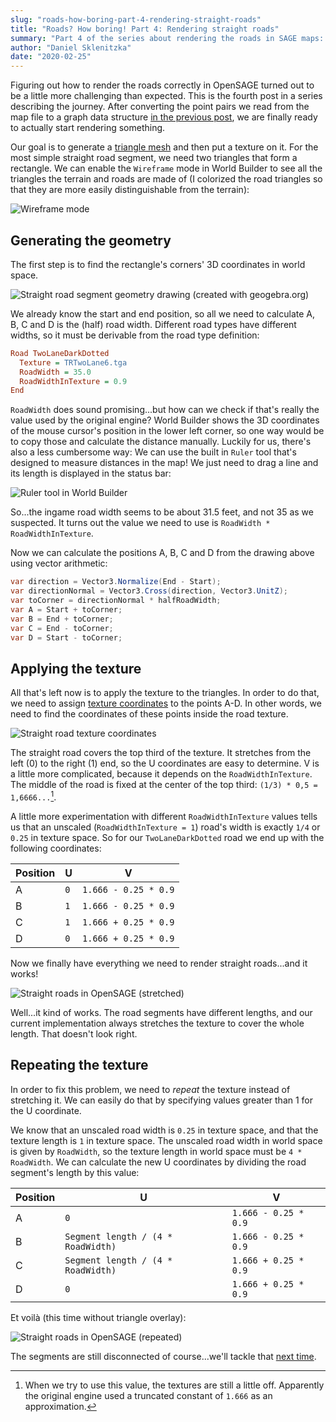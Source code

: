 ```yaml
---
slug: "roads-how-boring-part-4-rendering-straight-roads"
title: "Roads? How boring! Part 4: Rendering straight roads"
summary: "Part 4 of the series about rendering the roads in SAGE maps: Rendering straight road segments"
author: "Daniel Sklenitzka"
date: "2020-02-25"
---
```


Figuring out how to render the roads correctly in OpenSAGE turned out to be a little more challenging than expected. This is the fourth post in a series describing the journey. After converting the point pairs we read from the map file to a graph data structure [in the previous post](/blog/roads-how-boring-part-3-building-a-graph-data-structure), we are finally ready to actually start rendering something.

Our goal is to generate a [triangle mesh](https://en.wikipedia.org/wiki/Triangle_mesh) and then put a texture on it. For the most simple straight road segment, we need two triangles that form a rectangle. We can enable the `Wireframe` mode in World Builder to see all the triangles the terrain and roads are made of (I colorized the road triangles so that they are more easily distinguishable from the terrain):

![Wireframe mode](./wireframe.png)

## Generating the geometry

The first step is to find the rectangle's corners' 3D coordinates in world space.

![Straight road segment geometry drawing (created with geogebra.org)](./straight_drawing.png)

We already know the start and end position, so all we need to calculate A, B, C and D is the (half) road width. Different road types have different widths, so it must be derivable from the road type definition:

```ini
Road TwoLaneDarkDotted
  Texture = TRTwoLane6.tga
  RoadWidth = 35.0
  RoadWidthInTexture = 0.9
End
```

`RoadWidth` does sound promising...but how can we check if that's really the value used by the original engine? World Builder shows the 3D coordinates of the mouse cursor's position in the lower left corner, so one way would be to copy those and calculate the distance manually. Luckily for us, there's also a less cumbersome way: We can use the built in `Ruler` tool that's designed to measure distances in the map! We just need to drag a line and its length is displayed in the status bar:

![Ruler tool in World Builder](./ruler.png)

So...the ingame road width seems to be about 31.5 feet, and not 35 as we suspected. It turns out the value we need to use is `RoadWidth * RoadWidthInTexture`.

Now we can calculate the positions A, B, C and D from the drawing above using vector arithmetic:

```csharp
var direction = Vector3.Normalize(End - Start);
var directionNormal = Vector3.Cross(direction, Vector3.UnitZ);
var toCorner = directionNormal * halfRoadWidth;
var A = Start + toCorner;
var B = End + toCorner;
var C = End - toCorner;
var D = Start - toCorner;
```

## Applying the texture

All that's left now is to apply the texture to the triangles. In order to do that, we need to assign [texture coordinates](https://docs.microsoft.com/en-us/windows/win32/direct3d9/texture-coordinates) to the points A-D. In other words, we need to find the coordinates of these points inside the road texture.

![Straight road texture coordinates](./straight_texture.png)

The straight road covers the top third of the texture. It stretches from the left (0) to the right (1) end, so the U coordinates are easy to determine. V is a little more complicated, because it depends on the `RoadWidthInTexture`. The middle of the road is fixed at the center of the top third: `(1/3) * 0,5 = 1,6666...`[^1].

A little more experimentation with different `RoadWidthInTexture` values tells us that an unscaled (`RoadWidthInTexture = 1`) road's width is exactly `1/4` or `0.25` in texture space. So for our `TwoLaneDarkDotted` road we end up with the following coordinates:

|Position|U|V|
|---|---|---|
|A|`0`|`1.666 - 0.25 * 0.9`|
|B|`1`|`1.666 - 0.25 * 0.9`|
|C|`1`|`1.666 + 0.25 * 0.9`|
|D|`0`|`1.666 + 0.25 * 0.9`|

Now we finally have everything we need to render straight roads...and it works!

![Straight roads in OpenSAGE (stretched)](./straight_roads_stretched.png)

Well...it kind of works. The road segments have different lengths, and our current implementation always stretches the texture to cover the whole length. That doesn't look right.

## Repeating the texture

In order to fix this problem, we need to _repeat_ the texture instead of stretching it. We can easily do that by specifying values greater than 1 for the U coordinate.

We know that an unscaled road width is `0.25` in texture space, and that the texture length is `1` in texture space. The unscaled road width in world space is given by `RoadWidth`, so the texture length in world space must be `4 * RoadWidth`. We can calculate the new U coordinates by dividing the road segment's length by this value:

|Position|U|V|
|---|---|---|
|A|`0`|`1.666 - 0.25 * 0.9`|
|B|`Segment length / (4 * RoadWidth)`|`1.666 - 0.25 * 0.9`|
|C|`Segment length / (4 * RoadWidth)`|`1.666 + 0.25 * 0.9`|
|D|`0`|`1.666 + 0.25 * 0.9`|

Et voilà (this time without triangle overlay):

![Straight roads in OpenSAGE (repeated)](./straight_roads_repeated.png)

The segments are still disconnected of course...we'll tackle that [next time](/blog/roads-how-boring-part-5-connecting-the-road-segments).

[^1]: When we try to use this value, the textures are still a little off. Apparently the original engine used a truncated constant of `1.666` as an approximation.